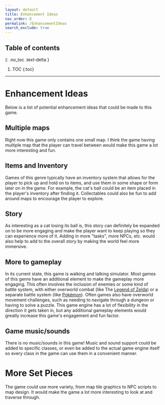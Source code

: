 ```yaml
---
layout: default
title: Enhancement Ideas
nav_order: 8
permalink: /EnhancementIdeas
search_exclude: true
---
```


## Table of contents
{: .no_toc .text-delta }

1. TOC
{:toc}

---

# Enhancement Ideas

Below is a list of potential enhancement ideas that could be made to this game.

## Multiple maps

Right now this game only contains one small map. I think the game having multiple map that the player
can travel between would make this game a lot more interesting and fun.

## Items and Inventory

Games of this genre typically have an inventory system that allows for the player to pick up and hold on to items, and use them in some shape or form later on in the game.
For example, the cat's ball could be an item placed in the player's inventory after finding it. Collectables could also be fun to add around maps to encourage the player to explore.

## Story

As interesting as a cat losing its ball is, this story can definitely be expanded on to be more engaging and make the player want to keep playing
so they can experience more of it. Adding in more "tasks", more NPCs, etc. would also help to add to the overall story by making the world feel more immersive.

## More to gameplay

In its current state, this game is walking and talking simulator. Most games of this genre have an additional element to make the gameplay more engaging.
This often involves the inclusion of enemies or some kind of battle system, with either overworld combat (like The [Legend of Zelda](https://www.youtube.com/watch?v=SGtMqO7_DKY)) or a separate battle system (like [Pokémon](https://www.youtube.com/watch?v=Jpdy9pZyGH4)).
Often games also have overworld movement challenges, such as needing to navigate through a dungeon or having to solve a puzzle.
This game engine has a lot of flexibility in the direction it gets taken in, but any additional gameplay elements would greatly increase this game's engagement and fun factor.

## Game music/sounds

There is no music/sounds in this game! Music and sound support could be added to specific classes, or even
be added to the actual game engine itself so every class in the game can use them in a convenient manner.

# More Set Pieces

The game could use more variety, from map tile graphics to NPC scripts to map design.
It would make the game a lot more interesting to look at and traverse through.